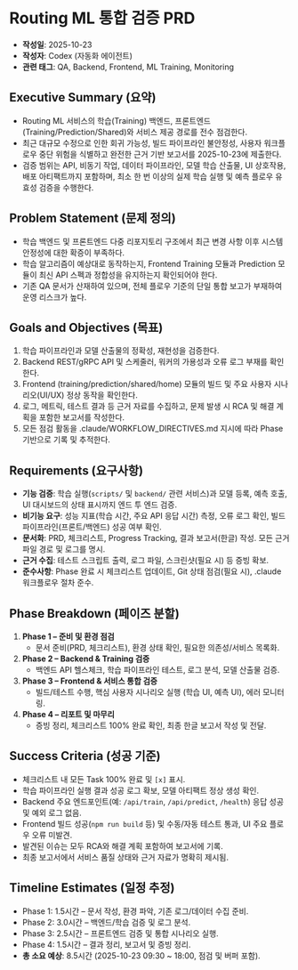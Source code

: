 # Routing ML 통합 검증 PRD

- **작성일**: 2025-10-23
- **작성자**: Codex (자동화 에이전트)
- **관련 태그**: QA, Backend, Frontend, ML Training, Monitoring

## Executive Summary (요약)
- Routing ML 서비스의 학습(Training) 백엔드, 프론트엔드(Training/Prediction/Shared)와 서비스 제공 경로를 전수 점검한다.
- 최근 대규모 수정으로 인한 회귀 가능성, 빌드 파이프라인 불안정성, 사용자 워크플로우 중단 위험을 식별하고 완전한 근거 기반 보고서를 2025-10-23에 제출한다.
- 검증 범위는 API, 비동기 작업, 데이터 파이프라인, 모델 학습 산출물, UI 상호작용, 배포 아티팩트까지 포함하며, 최소 한 번 이상의 실제 학습 실행 및 예측 플로우 유효성 검증을 수행한다.

## Problem Statement (문제 정의)
- 학습 백엔드 및 프론트엔드 다중 리포지토리 구조에서 최근 변경 사항 이후 시스템 안정성에 대한 확증이 부족하다.
- 학습 알고리즘이 예상대로 동작하는지, Frontend Training 모듈과 Prediction 모듈이 최신 API 스펙과 정합성을 유지하는지 확인되어야 한다.
- 기존 QA 문서가 산재하여 있으며, 전체 플로우 기준의 단일 통합 보고가 부재하여 운영 리스크가 높다.

## Goals and Objectives (목표)
1. 학습 파이프라인과 모델 산출물의 정확성, 재현성을 검증한다.
2. Backend REST/gRPC API 및 스케줄러, 워커의 가용성과 오류 로그 부재를 확인한다.
3. Frontend (training/prediction/shared/home) 모듈의 빌드 및 주요 사용자 시나리오(UI/UX) 정상 동작을 확인한다.
4. 로그, 메트릭, 테스트 결과 등 근거 자료를 수집하고, 문제 발생 시 RCA 및 해결 계획을 포함한 보고서를 작성한다.
5. 모든 점검 활동을 .claude/WORKFLOW_DIRECTIVES.md 지시에 따라 Phase 기반으로 기록 및 추적한다.

## Requirements (요구사항)
- **기능 검증**: 학습 실행(`scripts/` 및 `backend/` 관련 서비스)과 모델 등록, 예측 호출, UI 대시보드의 상태 표시까지 엔드 투 엔드 검증.
- **비기능 요구**: 성능 지표(학습 시간, 주요 API 응답 시간) 측정, 오류 로그 확인, 빌드 파이프라인(프론트/백엔드) 성공 여부 확인.
- **문서화**: PRD, 체크리스트, Progress Tracking, 결과 보고서(한글) 작성. 모든 근거 파일 경로 및 로그를 명시.
- **근거 수집**: 테스트 스크립트 출력, 로그 파일, 스크린샷(필요 시) 등 증빙 확보.
- **준수사항**: Phase 완료 시 체크리스트 업데이트, Git 상태 점검(필요 시), .claude 워크플로우 절차 준수.

## Phase Breakdown (페이즈 분할)
1. **Phase 1 – 준비 및 환경 점검**
   - 문서 준비(PRD, 체크리스트), 환경 상태 확인, 필요한 의존성/서비스 목록화.
2. **Phase 2 – Backend & Training 검증**
   - 백엔드 API 헬스체크, 학습 파이프라인 테스트, 로그 분석, 모델 산출물 검증.
3. **Phase 3 – Frontend & 서비스 통합 검증**
   - 빌드/테스트 수행, 핵심 사용자 시나리오 실행 (학습 UI, 예측 UI), 에러 모니터링.
4. **Phase 4 – 리포트 및 마무리**
   - 증빙 정리, 체크리스트 100% 완료 확인, 최종 한글 보고서 작성 및 전달.

## Success Criteria (성공 기준)
- 체크리스트 내 모든 Task 100% 완료 및 `[x]` 표시.
- 학습 파이프라인 실행 결과 성공 로그 확보, 모델 아티팩트 정상 생성 확인.
- Backend 주요 엔드포인트(예: `/api/train`, `/api/predict`, `/health`) 응답 성공 및 예외 로그 없음.
- Frontend 빌드 성공(`npm run build` 등) 및 수동/자동 테스트 통과, UI 주요 플로우 오류 미발견.
- 발견된 이슈는 모두 RCA와 해결 계획 포함하여 보고서에 기록.
- 최종 보고서에서 서비스 품질 상태와 근거 자료가 명확히 제시됨.

## Timeline Estimates (일정 추정)
- Phase 1: 1.5시간 – 문서 작성, 환경 파악, 기존 로그/데이터 수집 준비.
- Phase 2: 3.0시간 – 백엔드/학습 검증 및 로그 분석.
- Phase 3: 2.5시간 – 프론트엔드 검증 및 통합 시나리오 실행.
- Phase 4: 1.5시간 – 결과 정리, 보고서 및 증빙 정리.
- **총 소요 예상**: 8.5시간 (2025-10-23 09:30 ~ 18:00, 점검 및 버퍼 포함).

